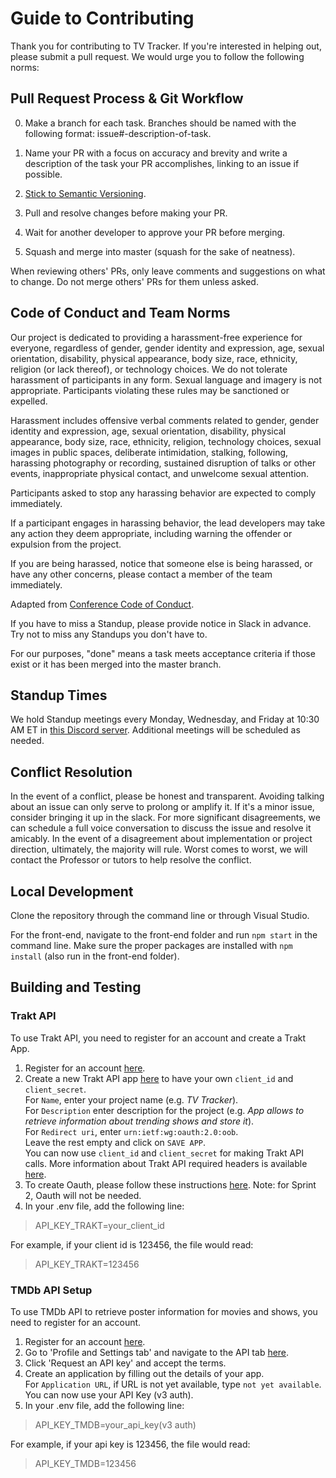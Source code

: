 # Guide to Contributing

Thank you for contributing to TV Tracker. If you're interested in helping out, please submit a pull request. We would urge you to follow the following norms:

##  Pull Request Process & Git Workflow

0. Make a branch for each task. Branches should be named with the following format: issue#-description-of-task.

1. Name your PR with a focus on accuracy and brevity  and write a description of the task your PR accomplishes, linking to an issue if possible.

2. [Stick to Semantic Versioning](http://semver.org/).

3. Pull and resolve changes before making your PR.

4. Wait for another developer to approve your PR before merging.

5. Squash and merge into master (squash for the sake of neatness).

When reviewing others' PRs, only leave comments and suggestions on what to change. Do not merge others' PRs for them unless asked.

## Code of Conduct and Team Norms

Our project is dedicated to providing a harassment-free experience for everyone, regardless of gender, gender identity and expression, age, sexual orientation, disability, physical appearance, body size, race, ethnicity, religion (or lack thereof), or technology choices. We do not tolerate harassment of participants in any form. Sexual language and imagery is not appropriate. Participants violating these rules may be sanctioned or expelled. 

Harassment includes offensive verbal comments related to gender, gender identity and expression, age, sexual orientation, disability, physical appearance, body size, race, ethnicity, religion, technology choices, sexual images in public spaces, deliberate intimidation, stalking, following, harassing photography or recording, sustained disruption of talks or other events, inappropriate physical contact, and unwelcome sexual attention.

Participants asked to stop any harassing behavior are expected to comply immediately.

If a participant engages in harassing behavior, the lead developers may take any action they deem appropriate, including warning the offender or expulsion from the project.

If you are being harassed, notice that someone else is being harassed, or have any other concerns, please contact a member of the team immediately.

Adapted from [Conference Code of Conduct](https://confcodeofconduct.com).

If you have to miss a Standup, please provide notice in Slack in advance. Try not to miss any Standups you don't have to.

For our purposes, "done" means a task meets acceptance criteria if those exist or it has been merged into the master branch.


## Standup Times

We hold Standup meetings every Monday, Wednesday, and Friday at 10:30 AM ET in [this Discord server](https://discord.gg/Dnna2SQsAA).
Additional meetings will be scheduled as needed.


## Conflict Resolution

In the event of a conflict, please be honest and transparent. Avoiding talking about an issue can only serve to prolong or amplify it. If it's a minor issue, consider bringing it up in the slack. For more significant disagreements, we can schedule a full voice conversation to discuss the issue and resolve it amicably. In the event of a disagreement about implementation or project direction, ultimately, the majority will rule. Worst comes to worst, we will contact the Professor or tutors to help resolve the conflict.


## Local Development

Clone the repository through the command line or through Visual Studio.

For the front-end, navigate to the front-end folder and run `npm start` in the command line. Make sure the proper packages are installed with `npm install` (also run in the front-end folder).

## Building and Testing

### Trakt API

To use Trakt API, you need to register for an account and create a Trakt App. 
1. Register for an account [here](https://login.apiary.io/register).
2. Create a new Trakt API app [here](https://trakt.tv/oauth/applications/new) to have 
your own ``client_id`` and ``client_secret``. <br>
For ``Name``, enter your project name (e.g. *TV Tracker*). <br>
For ``Description`` enter description for the project (e.g. *App allows to retrieve information about trending shows and store it*). <br>
For ``Redirect uri``, enter `urn:ietf:wg:oauth:2.0:oob`. <br>
Leave the rest empty and click on ``SAVE APP``. <br>
You can now use ``client_id`` and ``client_secret`` for making Trakt API calls. More information about Trakt API required headers is available [here](https://trakt.docs.apiary.io/#introduction/required-headers). 
3. To create Oauth, please follow these instructions [here](https://github.com/xbgmsharp/trakt#usage). Note: for Sprint 2, Oauth will not be needed. 
4. In your .env file, add the following line: 

> API_KEY_TRAKT=your_client_id

For example, if your client id is 123456, the file would read:

> API_KEY_TRAKT=123456

### TMDb API Setup

To use TMDb API to retrieve poster information for movies and shows, you need to register for an account. 
1. Register for an account [here](https://www.themoviedb.org/signup).
2. Go to 'Profile and Settings tab' and navigate to the API tab [here](https://www.themoviedb.org/settings/api).
3. Click 'Request an API key' and accept the terms. 
4. Create an application by filling out the details of your app. <br>
For ``Application URL``, if URL is not yet available, type `not yet available`.
You can now use your API Key (v3 auth).
5. In your .env file, add the following line: 

> API_KEY_TMDB=your_api_key(v3 auth)

For example, if your api key is 123456, the file would read:

> API_KEY_TMDB=123456

